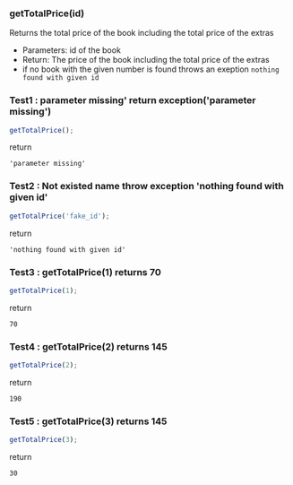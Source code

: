 
### **getTotalPrice(id)**

Returns the total price of the book including the total price of the extras

  - Parameters: id of the book
  - Return: The price of the book including the total price of the extras
  - if no book with the given number is found throws an exeption `nothing found with given id`



### Test1 : parameter missing' return  exception('parameter missing')

```js
getTotalPrice();
```
return 
```
'parameter missing'
```

### Test2 :  Not existed name throw exception 'nothing found with given id'

```js
getTotalPrice('fake_id');
```
return 
```
'nothing found with given id'
```

### Test3 :  getTotalPrice(1) returns 70

```js
getTotalPrice(1);
```
return 
```
70
```

### Test4 :  getTotalPrice(2) returns 145

```js
getTotalPrice(2);
```
return 
```
190
```

### Test5 :  getTotalPrice(3) returns 145

```js
getTotalPrice(3);
```
return 
```
30
```
